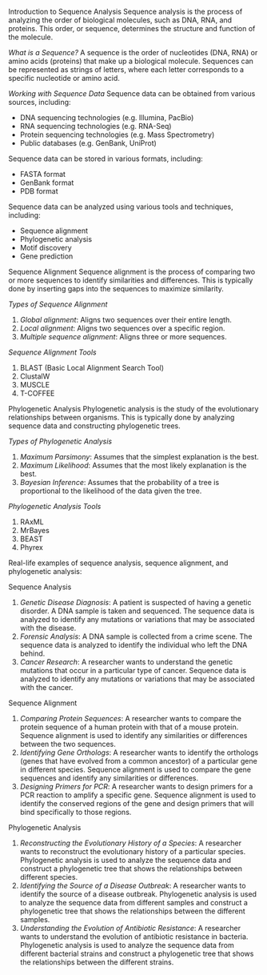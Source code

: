 Introduction to Sequence Analysis
Sequence analysis is the process of analyzing the order of biological molecules, such as DNA, RNA, and proteins. This order, or sequence, determines the structure and function of the molecule.

*What is a Sequence?*
A sequence is the order of nucleotides (DNA, RNA) or amino acids (proteins) that make up a biological molecule. Sequences can be represented as strings of letters, where each letter corresponds to a specific nucleotide or amino acid.

*Working with Sequence Data*
Sequence data can be obtained from various sources, including:

- DNA sequencing technologies (e.g. Illumina, PacBio)
- RNA sequencing technologies (e.g. RNA-Seq)
- Protein sequencing technologies (e.g. Mass Spectrometry)
- Public databases (e.g. GenBank, UniProt)

Sequence data can be stored in various formats, including:

- FASTA format
- GenBank format
- PDB format

Sequence data can be analyzed using various tools and techniques, including:

- Sequence alignment
- Phylogenetic analysis
- Motif discovery
- Gene prediction

Sequence Alignment
Sequence alignment is the process of comparing two or more sequences to identify similarities and differences. This is typically done by inserting gaps into the sequences to maximize similarity.

*Types of Sequence Alignment*
1. *Global alignment*: Aligns two sequences over their entire length.
2. *Local alignment*: Aligns two sequences over a specific region.
3. *Multiple sequence alignment*: Aligns three or more sequences.

*Sequence Alignment Tools*
1. BLAST (Basic Local Alignment Search Tool)
2. ClustalW
3. MUSCLE
4. T-COFFEE

Phylogenetic Analysis
Phylogenetic analysis is the study of the evolutionary relationships between organisms. This is typically done by analyzing sequence data and constructing phylogenetic trees.

*Types of Phylogenetic Analysis*
1. *Maximum Parsimony*: Assumes that the simplest explanation is the best.
2. *Maximum Likelihood*: Assumes that the most likely explanation is the best.
3. *Bayesian Inference*: Assumes that the probability of a tree is proportional to the likelihood of the data given the tree.

*Phylogenetic Analysis Tools*
1. RAxML
2. MrBayes
3. BEAST
4. Phyrex

Real-life examples of sequence analysis, sequence alignment, and phylogenetic analysis:

Sequence Analysis
1. *Genetic Disease Diagnosis*: A patient is suspected of having a genetic disorder. A DNA sample is taken and sequenced. The sequence data is analyzed to identify any mutations or variations that may be associated with the disease.
2. *Forensic Analysis*: A DNA sample is collected from a crime scene. The sequence data is analyzed to identify the individual who left the DNA behind.
3. *Cancer Research*: A researcher wants to understand the genetic mutations that occur in a particular type of cancer. Sequence data is analyzed to identify any mutations or variations that may be associated with the cancer.

Sequence Alignment
1. *Comparing Protein Sequences*: A researcher wants to compare the protein sequence of a human protein with that of a mouse protein. Sequence alignment is used to identify any similarities or differences between the two sequences.
2. *Identifying Gene Orthologs*: A researcher wants to identify the orthologs (genes that have evolved from a common ancestor) of a particular gene in different species. Sequence alignment is used to compare the gene sequences and identify any similarities or differences.
3. *Designing Primers for PCR*: A researcher wants to design primers for a PCR reaction to amplify a specific gene. Sequence alignment is used to identify the conserved regions of the gene and design primers that will bind specifically to those regions.

Phylogenetic Analysis
1. *Reconstructing the Evolutionary History of a Species*: A researcher wants to reconstruct the evolutionary history of a particular species. Phylogenetic analysis is used to analyze the sequence data and construct a phylogenetic tree that shows the relationships between different species.
2. *Identifying the Source of a Disease Outbreak*: A researcher wants to identify the source of a disease outbreak. Phylogenetic analysis is used to analyze the sequence data from different samples and construct a phylogenetic tree that shows the relationships between the different samples.
3. *Understanding the Evolution of Antibiotic Resistance*: A researcher wants to understand the evolution of antibiotic resistance in bacteria. Phylogenetic analysis is used to analyze the sequence data from different bacterial strains and construct a phylogenetic tree that shows the relationships between the different strains.
